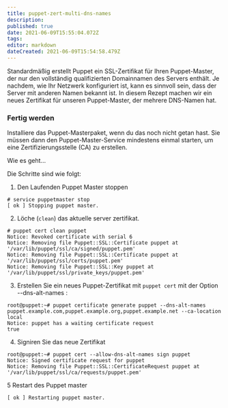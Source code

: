 ```yaml
---
title: puppet-zert-multi-dns-names
description: 
published: true
date: 2021-06-09T15:55:04.072Z
tags: 
editor: markdown
dateCreated: 2021-06-09T15:54:58.479Z
---
```


Standardmäßig erstellt Puppet ein SSL-Zertifikat für Ihren Puppet-Master, der nur den vollständig qualifizierten Domainnamen des Servers enthält. Je nachdem, wie Ihr Netzwerk konfiguriert ist, kann es sinnvoll sein, dass der Server mit anderen Namen bekannt ist. In diesem Rezept machen wir ein neues Zertifikat für unseren Puppet-Master, der mehrere DNS-Namen hat.

### Fertig werden

Installiere das Puppet-Masterpaket, wenn du das noch nicht getan hast. Sie müssen dann den Puppet-Master-Service mindestens einmal starten, um eine Zertifizierungsstelle (CA) zu erstellen.



Wie es geht...

Die Schritte sind wie folgt:

1. Den Laufenden Puppet Master stoppen
```
# service puppetmaster stop
[ ok ] Stopping puppet master.
```

2. Löche (`clean`) das aktuelle server zertifikat.
```
# puppet cert clean puppet
Notice: Revoked certificate with serial 6
Notice: Removing file Puppet::SSL::Certificate puppet at '/var/lib/puppet/ssl/ca/signed/puppet.pem'
Notice: Removing file Puppet::SSL::Certificate puppet at '/var/lib/puppet/ssl/certs/puppet.pem'
Notice: Removing file Puppet::SSL::Key puppet at '/var/lib/puppet/ssl/private_keys/puppet.pem'
```

3. Erstellen Sie ein neues Puppet-Zertifikat mit `puppet cert` mit der Option --dns-alt-names :
```
root@puppet:~# puppet certificate generate puppet --dns-alt-names puppet.example.com,puppet.example.org,puppet.example.net --ca-location local
Notice: puppet has a waiting certificate request
true
```

4. Signiren Sie das neue Zertifikat
```
root@puppet:~# puppet cert --allow-dns-alt-names sign puppet
Notice: Signed certificate request for puppet
Notice: Removing file Puppet::SSL::CertificateRequest puppet at '/var/lib/puppet/ssl/ca/requests/puppet.pem'
```

5 Restart des Puppet master
```root@puppet:~# service puppetmaster restart
[ ok ] Restarting puppet master.

```
